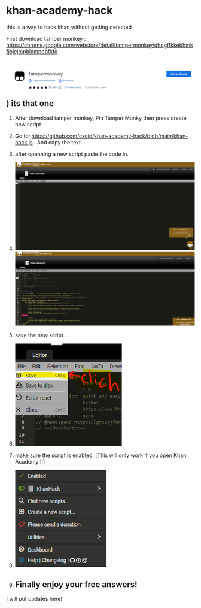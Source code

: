 # khan-academy-hack
this is a way to hack khan without getting detected

First download tamper monkey : https://chrome.google.com/webstore/detail/tampermonkey/dhdgffkkebhmkfjojejmpbldmpobfkfo

![](https://github.com/cxoio/khan-academy-hack/blob/main/images/tamper-monkey.png))
its that one
----------------------------------------------------------------------------------------------------------------------------------------------
1. After download tamper monkey, Pin Tamper Monky then press create new script
2. Go to; https://github.com/cxoio/khan-academy-hack/blob/main/khan-hack.js . And copy the text.
3. after openning a new script paste the code in.
4.  ![](https://github.com/cxoio/khan-academy-hack/blob/main/images/newscript-tamper.png) ![](https://github.com/cxoio/khan-academy-hack/blob/main/images/Screenshot%202023-09-12%20194945.png)
5.  save the new script.
6.   ![](https://github.com/cxoio/khan-academy-hack/blob/main/images/temper-save.png)
7.  make sure the script is enabled. [This will only work if you open Khan Academy!!!]



   
8.  
   ![](https://github.com/cxoio/khan-academy-hack/blob/main/images/Screenshot%202023-09-12%20200207.png)

9. Finally enjoy your free answers!
    --------------------------------------------------------------------------------------------------------------------------------------------
I will put updates here!
